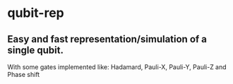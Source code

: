 # qubit-rep

## Easy and fast representation/simulation of a single qubit.
With some gates implemented like: Hadamard, Pauli-X, Pauli-Y, Pauli-Z and Phase shift

